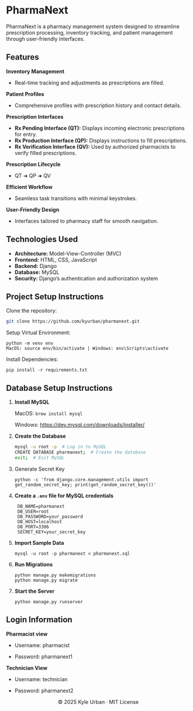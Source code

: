 # PharmaNext

PharmaNext is a pharmacy management system designed to streamline prescription processing, inventory tracking, and patient management through user-friendly interfaces.

## Features

**Inventory Management**
- Real-time tracking and adjustments as prescriptions are filled.
  
**Patient Profiles**
- Comprehensive profiles with prescription history and contact details.

**Prescription Interfaces**
- **Rx Pending Interface (QT):** Displays incoming electronic prescriptions for entry.
- **Rx Production Interface (QP):** Displays instructions to fill prescriptions.
- **Rx Verification Interface (QV):** Used by authorized pharmacists to verify filled prescriptions.

**Prescription Lifecycle**
- QT ➜ QP ➜ QV

**Efficient Workflow**
- Seamless task transitions with minimal keystrokes.

**User-Friendly Design**
- Interfaces tailored to pharmacy staff for smooth navigation.

## Technologies Used

- **Architecture:** Model-View-Controller (MVC)
- **Frontend:** HTML, CSS, JavaScript
- **Backend:** Django
- **Database:** MySQL
- **Security:** Django’s authentication and authorization system

## Project Setup Instructions

Clone the repository:
   ```bash
   git clone https://github.com/kyurban/pharmanext.git
```
Setup Virtual Environment:
  ```
  python -m venv env
  MacOS: source env/bin/activate | Windows: env\Scripts\activate
```
Install Dependencies:
  ```
  pip install -r requirements.txt
```
## Database Setup Instructions

1. **Install MySQL**

    MacOS: ```brew install mysql```
   
    Windows: https://dev.mysql.com/downloads/installer/

3. **Create the Database**
   
   ```bash
   mysql -u root -p  # Log in to MySQL
   CREATE DATABASE pharmanext;  # Create the database
   exit;  # Exit MySQL

4. Generate Secret Key

   ```
   python -c 'from django.core.management.utils import get_random_secret_key; print(get_random_secret_key())'
   ```

4. **Create a `.env` file for MySQL credentials**
   ```
    DB_NAME=pharmanext
    DB_USER=root
    DB_PASSWORD=your_password
    DB_HOST=localhost
    DB_PORT=3306
    SECRET_KEY=your_secret_key
   ```
5. **Import Sample Data**
   ```
   mysql -u root -p pharmanext < pharmanext.sql
   ```
6. **Run Migrations**
   ```
   python manage.py makemigrations
   python manage.py migrate
   ```
7. **Start the Server**
   ```
   python manage.py runserver
   ```
## Login Information

**Pharmacist view**

- Username: pharmacist

- Password: pharmanext1

**Technician View**

- Username: technician

- Password: pharmanext2


<p align="center">© 2025 Kyle Urban · MIT License</p>



   
